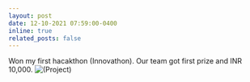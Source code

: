 ```yaml
---
layout: post
date: 12-10-2021 07:59:00-0400
inline: true
related_posts: false
---
```


Won my first hacakthon (Innovathon). Our team got first prize and INR 10,000. ![(Project)](https://github.com/RishitToteja/TensorGANs_innovathon2021)
